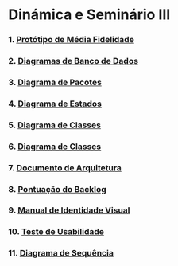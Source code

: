 # Dinámica e Seminário III

### 1. [Protótipo de Média Fidelidade](docs/DS/dinamica-e-seminario-3/PrototipoMediaFidelidade.md)

### 2. [Diagramas de Banco de Dados](docs/DS/dinamica-e-seminario-3/DiagramasBancoDeDados.md)

### 3. [Diagrama de Pacotes](docs/DS/dinamica-e-seminario-3/DiagramaPacotes.md)

### 4. [Diagrama de Estados](docs/DS/dinamica-e-seminario-3/DiagramaEstados.md)

### 5. [Diagrama de Classes](docs/DS/dinamica-e-seminario-3/DiagramaClasses.md)

### 6. [Diagrama de Classes](docs/DS/dinamica-e-seminario-3/DiagramaClasses.md)

### 7. [Documento de Arquitetura](docs/DS/dinamica-e-seminario-3/DocumentoDeArquitetura.md)

### 8. [Pontuação do Backlog](docs/DS/dinamica-e-seminario-3/PontuacaoBacklog.md)

### 9. [Manual de Identidade Visual](docs/DS/dinamica-e-seminario-3/ManualIdentidadeVisual.md)

### 10. [Teste de Usabilidade](docs/DS/dinamica-e-seminario-3/TesteDeUsabilidadeWireframe.md)

### 11. [Diagrama de Sequência](docs/DS/dinamica-e-seminario-3/DiagramaSequencia.md)
